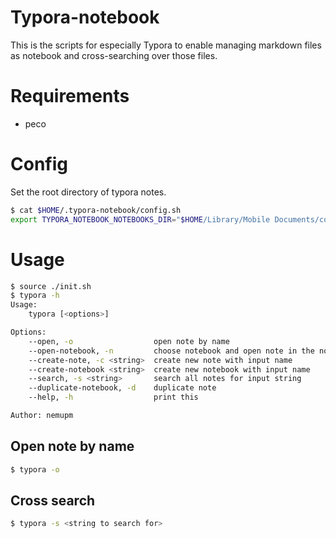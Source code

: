 # Typora-notebook

This is the scripts for especially Typora
to enable managing markdown files as notebook and cross-searching over those files.

# Requirements

- peco

# Config

Set the root directory of typora notes.

```sh
$ cat $HOME/.typora-notebook/config.sh
export TYPORA_NOTEBOOK_NOTEBOOKS_DIR="$HOME/Library/Mobile Documents/com~apple~CloudDocs/typora"
```

# Usage

```sh
$ source ./init.sh
$ typora -h
Usage:
    typora [<options>]

Options:
    --open, -o                  open note by name
    --open-notebook, -n         choose notebook and open note in the notebook
    --create-note, -c <string>  create new note with input name
    --create-notebook <string>  create new notebook with input name
    --search, -s <string>       search all notes for input string
    --duplicate-notebook, -d    duplicate note
    --help, -h                  print this

Author: nemupm
```

## Open note by name

```sh
$ typora -o 
```

## Cross search

```sh
$ typora -s <string to search for>
```
